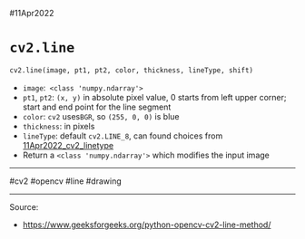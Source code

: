 #11Apr2022

# `cv2.line`

```python
cv2.line(image, pt1, pt2, color, thickness, lineType, shift)
```

- `image`:` <class 'numpy.ndarray'>`
- `pt1`, `pt2`: `(x, y)` in absolute pixel value, 0 starts from left upper corner; start and end point for the line segment
- `color`: `cv2` uses`BGR`, so `(255, 0, 0)` is blue
- `thickness`:  in pixels
- `lineType`: default `cv2.LINE_8`, can found choices from [11Apr2022_cv2_linetype](11Apr2022_cv2_linetype)
- Return a `<class 'numpy.ndarray'>` which modifies the input image



---

#cv2 #opencv #line #drawing

---

Source:

- https://www.geeksforgeeks.org/python-opencv-cv2-line-method/
